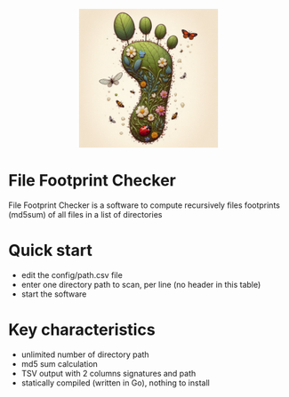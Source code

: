 <p align="center">
<img src="src/images/footprint.png" alt="drawing" width="250" height="250" />
</p>

#  File Footprint Checker
File Footprint Checker is a software to compute recursively files footprints (md5sum) of all files in a list of directories

# Quick start
- edit the config/path.csv file
- enter one directory path to scan, per line (no header in this table)
- start the software

# Key characteristics
- unlimited number of directory path
- md5 sum calculation
- TSV output with 2 columns signatures and path
- statically compiled (written in Go), nothing to install 